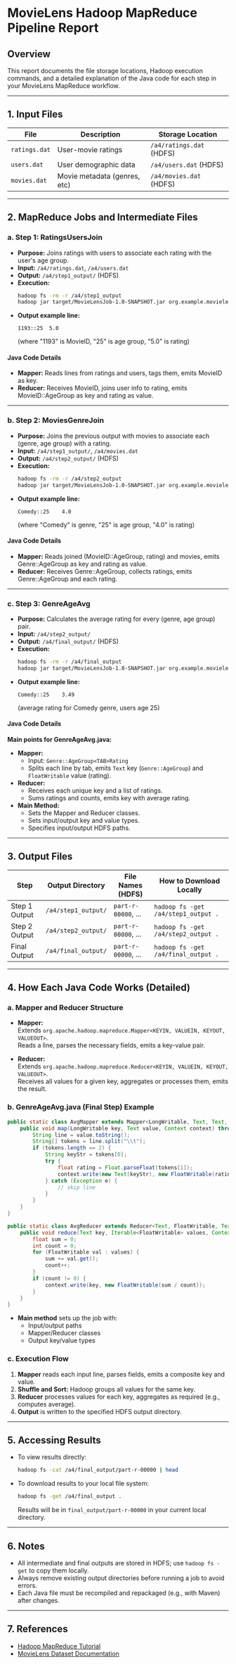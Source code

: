 # MovieLens Hadoop MapReduce Pipeline Report

## Overview

This report documents the file storage locations, Hadoop execution commands, and a detailed explanation of the Java code for each step in your MovieLens MapReduce workflow.

---

## 1. Input Files

| File                  | Description                  | Storage Location         |
|-----------------------|-----------------------------|-------------------------|
| `ratings.dat`         | User-movie ratings          | `/a4/ratings.dat` (HDFS)|
| `users.dat`           | User demographic data       | `/a4/users.dat` (HDFS)  |
| `movies.dat`          | Movie metadata (genres, etc)| `/a4/movies.dat` (HDFS) |

---

## 2. MapReduce Jobs and Intermediate Files

### a. Step 1: RatingsUsersJoin

- **Purpose:** Joins ratings with users to associate each rating with the user's age group.
- **Input:** `/a4/ratings.dat`, `/a4/users.dat`
- **Output:** `/a4/step1_output/` (HDFS)
- **Execution:**
  ```bash
  hadoop fs -rm -r /a4/step1_output
  hadoop jar target/MovieLensJob-1.0-SNAPSHOT.jar org.example.movielens.RatingsUsersJoin /a4/ratings.dat /a4/users.dat /a4/step1_output
  ```
- **Output example line:**  
  ```
  1193::25	5.0
  ```
  (where "1193" is MovieID, "25" is age group, "5.0" is rating)

#### Java Code Details

- **Mapper:** Reads lines from ratings and users, tags them, emits MovieID as key.
- **Reducer:** Receives MovieID, joins user info to rating, emits MovieID::AgeGroup as key and rating as value.

---

### b. Step 2: MoviesGenreJoin

- **Purpose:** Joins the previous output with movies to associate each (genre, age group) with a rating.
- **Input:** `/a4/step1_output/`, `/a4/movies.dat`
- **Output:** `/a4/step2_output/` (HDFS)
- **Execution:**
  ```bash
  hadoop fs -rm -r /a4/step2_output
  hadoop jar target/MovieLensJob-1.0-SNAPSHOT.jar org.example.movielens.MoviesGenreJoin /a4/step1_output /a4/movies.dat /a4/step2_output
  ```
- **Output example line:**  
  ```
  Comedy::25	4.0
  ```
  (where "Comedy" is genre, "25" is age group, "4.0" is rating)

#### Java Code Details

- **Mapper:** Reads joined (MovieID::AgeGroup, rating) and movies, emits Genre::AgeGroup as key and rating as value.
- **Reducer:** Receives Genre::AgeGroup, collects ratings, emits Genre::AgeGroup and each rating.

---

### c. Step 3: GenreAgeAvg

- **Purpose:** Calculates the average rating for every (genre, age group) pair.
- **Input:** `/a4/step2_output/`
- **Output:** `/a4/final_output/` (HDFS)
- **Execution:**
  ```bash
  hadoop fs -rm -r /a4/final_output
  hadoop jar target/MovieLensJob-1.0-SNAPSHOT.jar org.example.movielens.GenreAgeAvg /a4/step2_output /a4/final_output
  ```
- **Output example line:**  
  ```
  Comedy::25	3.49
  ```
  (average rating for Comedy genre, users age 25)

#### Java Code Details

**Main points for GenreAgeAvg.java:**
- **Mapper:**  
  - Input: `Genre::AgeGroup<TAB>Rating`  
  - Splits each line by tab, emits `Text` key (`Genre::AgeGroup`) and `FloatWritable` value (rating).
- **Reducer:**  
  - Receives each unique key and a list of ratings.
  - Sums ratings and counts, emits key with average rating.
- **Main Method:**  
  - Sets the Mapper and Reducer classes.
  - Sets input/output key and value types.
  - Specifies input/output HDFS paths.

---

## 3. Output Files

| Step           | Output Directory     | File Names (HDFS)                      | How to Download Locally          |
|----------------|---------------------|----------------------------------------|----------------------------------|
| Step 1 Output  | `/a4/step1_output/` | `part-r-00000`, ...                    | `hadoop fs -get /a4/step1_output .` |
| Step 2 Output  | `/a4/step2_output/` | `part-r-00000`, ...                    | `hadoop fs -get /a4/step2_output .` |
| Final Output   | `/a4/final_output/` | `part-r-00000`, ...                    | `hadoop fs -get /a4/final_output .` |

---

## 4. How Each Java Code Works (Detailed)

### a. Mapper and Reducer Structure

- **Mapper:**  
  Extends `org.apache.hadoop.mapreduce.Mapper<KEYIN, VALUEIN, KEYOUT, VALUEOUT>`.  
  Reads a line, parses the necessary fields, emits a key-value pair.

- **Reducer:**  
  Extends `org.apache.hadoop.mapreduce.Reducer<KEYIN, VALUEIN, KEYOUT, VALUEOUT>`.  
  Receives all values for a given key, aggregates or processes them, emits the result.

### b. GenreAgeAvg.java (Final Step) Example

```java
public static class AvgMapper extends Mapper<LongWritable, Text, Text, FloatWritable> {
    public void map(LongWritable key, Text value, Context context) throws IOException, InterruptedException {
        String line = value.toString();
        String[] tokens = line.split("\\t");
        if (tokens.length == 2) {
            String keyStr = tokens[0];
            try {
                float rating = Float.parseFloat(tokens[1]);
                context.write(new Text(keyStr), new FloatWritable(rating));
            } catch (Exception e) {
                // skip line
            }
        }
    }
}

public static class AvgReducer extends Reducer<Text, FloatWritable, Text, FloatWritable> {
    public void reduce(Text key, Iterable<FloatWritable> values, Context context) throws IOException, InterruptedException {
        float sum = 0;
        int count = 0;
        for (FloatWritable val : values) {
            sum += val.get();
            count++;
        }
        if (count != 0) {
            context.write(key, new FloatWritable(sum / count));
        }
    }
}
```

- **Main method** sets up the job with:
  - Input/output paths
  - Mapper/Reducer classes
  - Output key/value types

### c. Execution Flow

1. **Mapper** reads each input line, parses fields, emits a composite key and value.
2. **Shuffle and Sort:** Hadoop groups all values for the same key.
3. **Reducer** processes values for each key, aggregates as required (e.g., computes average).
4. **Output** is written to the specified HDFS output directory.

---

## 5. Accessing Results

- To view results directly:
  ```bash
  hadoop fs -cat /a4/final_output/part-r-00000 | head
  ```
- To download results to your local file system:
  ```bash
  hadoop fs -get /a4/final_output .
  ```
  Results will be in `final_output/part-r-00000` in your current local directory.

---

## 6. Notes

- All intermediate and final outputs are stored in HDFS; use `hadoop fs -get` to copy them locally.
- Always remove existing output directories before running a job to avoid errors.
- Each Java file must be recompiled and repackaged (e.g., with Maven) after changes.

---

## 7. References

- [Hadoop MapReduce Tutorial](https://hadoop.apache.org/docs/stable/hadoop-mapreduce-client/hadoop-mapreduce-client-core/MapReduceTutorial.html)
- [MovieLens Dataset Documentation](https://grouplens.org/datasets/movielens/)
